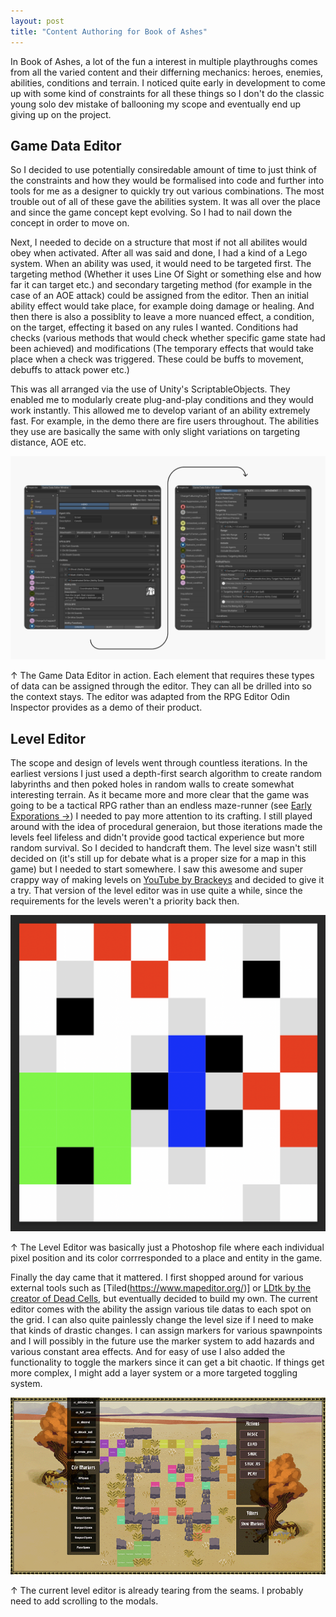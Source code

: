 ```yaml
---
layout: post
title: "Content Authoring for Book of Ashes"
---
```


In Book of Ashes, a lot of the fun a interest in multiple playthroughs comes from all the varied content and their differning mechanics: heroes, enemies, abilities, conditions and terrain. I noticed quite early in development to come up with some kind of constraints for all these things so I don't do the classic young solo dev mistake of ballooning my scope and eventually end up giving up on the project. 

## Game Data Editor

So I decided to use potentially consiredable amount of time to just think of the constraints and how they would be formalised into code and further into tools for me as a designer to quickly try out various combinations. The most trouble out of all of these gave the abilities system. It was all over the place and since the game concept kept evolving. So I had to nail down the concept in order to move on. 

Next, I needed to decide on a structure that most if not all abilites would obey when activated. After all was said and done, I had a kind of a Lego system. When an ability was used, it would need to be targeted first. The targeting method (Whether it uses Line Of Sight or something else and how far it can target etc.) and secondary targeting method (for example in the case of an AOE attack) could be assigned from the editor. Then an initial ability effect would take place, for example doing damage or healing. And then there is also a possiblity to leave a more nuanced effect, a condition, on the target, effecting it based on any rules I wanted. Conditions had checks (various methods that would check whether specific game state had been achieved) and modifications (The temporary effects that would take place when a check was triggered. These could be buffs to movement, debuffs to attack power etc.)

This was all arranged via the use of Unity's ScriptableObjects. They enabled me to modularly create plug-and-play conditions and they would work instantly. This allowed me to develop variant of an ability extremely fast. For example, in the demo there are fire users throughout. The abilities they use are basically the same with only slight variations on targeting distance, AOE etc.

![Game Data Editor](../assets/img/posts/BookOfAshes/GameDataEditor.png)
<div class="small"> ↑ The Game Data Editor in action. Each element that requires these types of data can be assigned through the editor. They can all be drilled into so the context stays. The editor was adapted from the RPG Editor Odin Inspector provides as a demo of their product. </div>

## Level Editor

The scope and design of levels went through countless iterations. In the earliest versions I just used a depth-first search algorithm to create random labyrinths and then poked holes in random walls to create somewhat interesting terrain. As it became more and more clear that the game was going to be a tactical RPG rather than an endless maze-runner (see [Early Exporations →](/BOA-early-exploration)) I needed to pay more attention to its crafting. I still played around with the idea of procedural generaion, but those iterations made the levels feel lifeless and didn't provide good tactical experience but more random survival. So I decided to handcraft them. The level size wasn't still decided on (it's still up for debate what is a proper size for a map in this game) but I needed to start somewhere. I saw this awesome and super crappy way of making levels on [YouTube by Brackeys](https://www.youtube.com/watch?v=B_Xp9pt8nRY&t=355s&pp=ygUScGl4ZWwgbGV2ZWwgZWRpdG9y) and decided to give it a try. That version of the level editor was in use quite a while, since the requirements for the levels weren't a priority back then.

![Pixel Level Editor](/assets/img/posts/BookOfAshes/pixelLevel.png)
<div class="small"> ↑ The Level Editor was basically just a Photoshop file where each individual pixel position and its color corrresponded to a place and entity in the game.</div>

Finally the day came that it mattered. I first shopped around for various external tools such as [Tiled(https://www.mapeditor.org/)] or [LDtk by the creator of Dead Cells](https://ldtk.io/), but eventually decided to build my own. The current editor comes with the ability the assign various tile datas to each spot on the grid. I can also quite painlessly change the level size if I need to make that kinds of drastic changes. I can assign markers for various spawnpoints and I will possibly in the future use the marker system to add hazards and various constant area effects. And for easy of use I also added the functionality to toggle the markers since it can get a bit chaotic. If things get more complex, I might add a layer system or a more targeted toggling system.

![Current Level Editor](/assets/img/posts/BookOfAshes/levelEditor.png)
<div class="small"> ↑ The current level editor is already tearing from the seams. I probably need to add scrolling to the modals. </div>